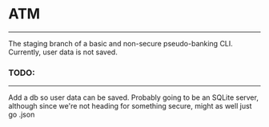 # ATM
---
The staging branch of a basic and non-secure pseudo-banking CLI.  
Currently, user data is not saved.  
### TODO:
---
Add a db so user data can be saved. Probably going to be an SQLite server, although since we're not heading for something secure, might as well just go .json
